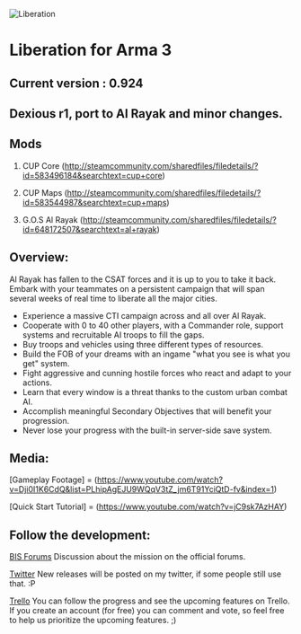 ![Liberation](http://i.imgur.com/bcWRxMT.png)

# Liberation for Arma 3

## Current version : 0.924
## Dexious r1, port to Al Rayak and minor changes. 

## Mods
1) CUP Core (http://steamcommunity.com/sharedfiles/filedetails/?id=583496184&searchtext=cup+core)

2) CUP Maps (http://steamcommunity.com/sharedfiles/filedetails/?id=583544987&searchtext=cup+maps)

3) G.O.S Al Rayak (http://steamcommunity.com/sharedfiles/filedetails/?id=648172507&searchtext=al+rayak)

## Overview:

Al Rayak has fallen to the CSAT forces and it is up to you to take it back. Embark with your teammates on a persistent campaign that will span several weeks of real time to liberate all the major cities.
* Experience a massive CTI campaign across and all over Al Rayak.
* Cooperate with 0 to 40 other players, with a Commander role, support systems and recruitable AI troops to fill the gaps.
* Buy troops and vehicles using three different types of resources.
* Build the FOB of your dreams with an ingame "what you see is what you get" system.
* Fight aggressive and cunning hostile forces who react and adapt to your actions.
* Learn that every window is a threat thanks to the custom urban combat AI.
* Accomplish meaningful Secondary Objectives that will benefit your progression.
* Never lose your progress with the built-in server-side save system.

## Media:

[Gameplay Footage] = (https://www.youtube.com/watch?v=Dji0I1K6CdQ&list=PLhipAgEJU9WQqV3tZ_jm6T91YciQtD-fv&index=1)

[Quick Start Tutorial] = (https://www.youtube.com/watch?v=jC9sk7AzHAY)

## Follow the development:

[BIS Forums](https://forums.bistudio.com/topic/183734-mpcti-coop-liberation-beta/)
Discussion about the mission on the official forums.

[Twitter](https://twitter.com/PsychoticFrog1)
New releases will be posted on my twitter, if some people still use that. :P

[Trello](https://trello.com/b/FfUXrHn1/liberation-dev)
You can follow the progress and see the upcoming features on Trello. If you create an account (for free) you can comment and vote, so feel free to help us prioritize the upcoming features. ;)

